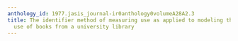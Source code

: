 ```yaml
---
anthology_id: 1977.jasis_journal-ir0anthology0volumeA28A2.3
title: The identifier method of measuring use as applied to modeling the circulation
  use of books from a university library
---
```

